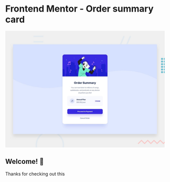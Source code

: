 # Frontend Mentor - Order summary card

![Design preview for the Order summary card coding challenge](./design/desktop-preview.jpg)

## Welcome! 👋

Thanks for checking out this



